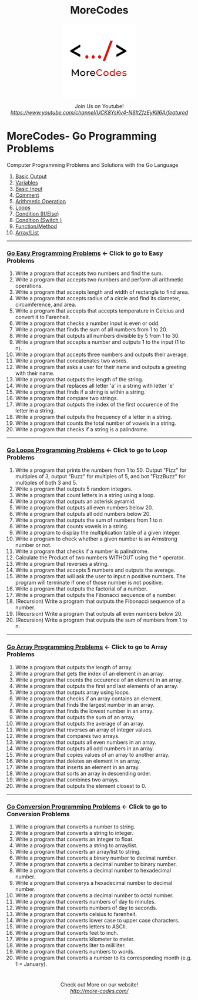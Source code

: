 <h1 align="center">MoreCodes</h1>
<p align="center"> 
  <img src="/morecodescir.png"/>
</p>

<p align="center">
Join Us on Youtube! <br/>
<i><u>https://www.youtube.com/channel/UCK8YsKv4-N6ItZfzEyKlI6A/featured</u></i>
</p>

#

# MoreCodes- Go Programming Problems
Computer Programming Problems and Solutions with the Go Language

1. <a href="https://github.com/ArjunAranetaCodes/MoreCodes-Go/blob/master/Basics1.go" target="_blank">Basic Output</a>
2. <a href="https://github.com/ArjunAranetaCodes/MoreCodes-Go/blob/master/Basics2.go" target="_blank">Variables</a>
3. <a href="https://github.com/ArjunAranetaCodes/MoreCodes-Go/blob/master/Basics3.go" target="_blank">Basic Input</a>
4. <a href="https://github.com/ArjunAranetaCodes/MoreCodes-Go/blob/master/Basics4.go" target="_blank">Comment</a>
5. <a href="https://github.com/ArjunAranetaCodes/MoreCodes-Go/blob/master/Basics5.go" target="_blank">Arithmetic Operation</a>
6. <a href="https://github.com/ArjunAranetaCodes/MoreCodes-Go/blob/master/Basics6.go" target="_blank">Loops</a>
7. <a href="https://github.com/ArjunAranetaCodes/MoreCodes-Go/blob/master/Basics7.go" target="_blank">Condition (If/Else)</a>
8. <a href="https://github.com/ArjunAranetaCodes/MoreCodes-Go/blob/master/Basics8.go" target="_blank">Condition (Switch )</a>
9. <a href="https://github.com/ArjunAranetaCodes/MoreCodes-Go/blob/master/Basics9.go" target="_blank">Function/Method</a>
10. <a href="https://github.com/ArjunAranetaCodes/MoreCodes-Go/blob/master/Basics10.go" target="_blank">Array/List</a>

- - - -
### [Go Easy Programming Problems](Problems/) <- Click to go to Easy Problems

1. Write a program that accepts two numbers and find the sum.
2. Write a program that accepts two numbers and perform all arithmetic operations.
3. Write a program that accepts length and width of rectangle to find area.
4. Write a program that accepts radius of a circle and find its
 diameter, circumference, and area.
5. Write a program that accepts that accepts temperature in Celcius and
 convert it to Farenheit.
6. Write a program that checks a number input is even or odd.
7. Write a program that finds the sum of all numbers from 1 to 20.
8. Write a program that outputs all numbers divisible by 5 from 1 to 30.
9. Write a program that accepts a number and outputs 1 to the input (1 to n).
10. Write a program that accepts three numbers and outputs their average.
11. Write a program that concatenates two words.
12. Write a program that asks a user for their name and outputs a greeting with their name.
13. Write a program that outputs the length of the string.
14. Write a program that replaces all letter 'a' in a string with letter 'e'
15. Write a program that finds if a string is within a string.
16. Write a program that compare two strings.
17. Write a program that outputs the index of the first occurence of the letter in a string.
18. Write a program that outputs the frequency of a letter in a string.
19. Write a program that counts the total number of vowels in a string.
20. Write a program that checks if a string is a palindrome.

- - - -
### [Go Loops Programming Problems](Loops/) <- Click to go to Loop Problems

1. Write a program that prints the numbers from 1 to 50.
   Output "Fizz" for multiples of 3, output "Buzz" for multiples of 5, and
   bot "FizzBuzz" for multiples of both 3 and 5.
2. Write a program that outputs 5 random integers.
3. Write a program that count letters in a string using a loop.
4. Write a program that outputs an asterisk pyramid.
5. Write a program that outputs all even numbers below 20.
6. Write a program that outputs all odd numbers below 20.
7. Write a program that outputs the sum of numbers from 1 to n.
8. Write a program that counts vowels in a string.
9. Write a program to display the multiplication table of a given integer.
10. Write a program to check whether a given number is an Armstrong number or not.
11. Write a program that checks if a number is palindrome.
12. Calculate the Product of two numbers WITHOUT using the * operator.
13. Write a program that reverses a string.
14. Write a program that accepts 5 numbers and outputs the average.
15. Write a program that will ask the user to input n positive numbers.
    The program will terminate if one of those number is not positive.
16. Write a program that outputs the factorial of a number.
17. Write a program that outputs the Fibonacci sequence of a number.
18. (Recursion) Write a program that outputs the Fibonacci sequence of a number.
19. (Recursion) Write a program that outputs all even numbers below 20.
20. (Recursion) Write a program that outputs the sum of numbers from 1 to n.

- - - -
### [Go Array Programming Problems](Arrays/) <- Click to go to Array Problems
1. Write a program that outputs the length of array.
2. Write a program that gets the index of an element in an array.
3. Write a program that counts the occurence of an element in an array.
4. Write a program that outputs the first and last elements of an array.
5. Write a program that outputs array using loops.
6. Write a program that checks if an array contains an element.
7. Write a program that finds the largest number in an array.
8. Write a program that finds the lowest number in an array.
9. Write a program that outputs the sum of an array.
10. Write a program that outputs the average of an array.
11. Write a program that reverses an array of integer values.
12. Write a program that compares two arrays.
13. Write a program that outputs all even numbers in an array.
14. Write a program that outputs all odd numbers in an array.
15. Write a program that copies values of an array to another array.
16. Write a program that deletes an element in an array.
17. Write a program that inserts an element in an array.
18. Write a program that sorts an array in descending order.
19. Write a program that combines two arrays.
20. Write a program that outputs the element closest to 0.

- - - - 
###  [Go Conversion Programming Problems](Conversions/) <- Click to go to Conversion Problems
1. Write a program that converts a number to string.
2. Write a program that converts a string to integer.
3. Write a program that converts an integer to float.
4. Write a program that converts a string to array/list.
5. Write a program that converts an array/list to string.
6. Write a program that converts a binary number to decimal number.
7. Write a program that converts a decimal number to binary number.
8. Write a program that converts a decimal number to hexadecimal number.
9. Write a program that converys a hexadecimal number to decimal number.
10. Write a program that converts a decimal number to octal number.
11. Write a program that converts numbers of day to minutes.
12. Write a program that converts numbers of day to seconds.
13. Write a program that converts celsius to farenheit.
14. Write a program that converts lower case to upper case characters.
15. Write a program that converts letters to ASCII.
16. Write a program that converts feet to inch.
17. Write a program that converts kilometer to meter.
18. Write a program that converts liter to milliliter.
19. Write a program that converts numbers to words.
20. Write a program that converts a number to its corresponding month (e.g. 1 = January).

#

<p align="center">
Check out More on our website! <br/>
<i><u>http://more-codes.com/</u></i>
</p>
